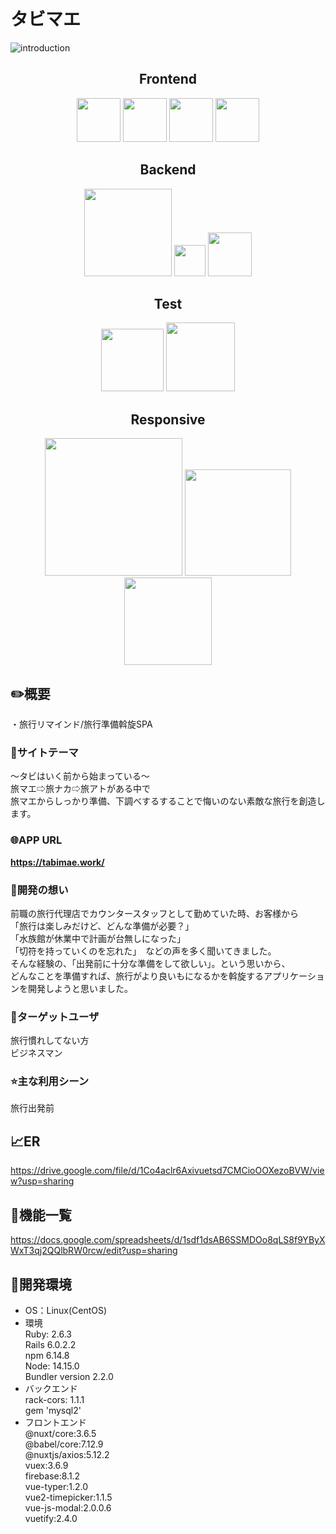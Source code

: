 # タビマエ
![introduction](https://user-images.githubusercontent.com/71075728/109951384-f8b57880-7d20-11eb-85b2-90225c24a175.gif)

<h2 align="center">Frontend</h2>
<p align="center">
  <a href="https://vuetifyjs.com/ja/"><img src="https://user-images.githubusercontent.com/71075728/109930753-5939bb00-7d0b-11eb-8ca4-2538ea8cb2a0.png" height="70px;" /></a>
  <a href="https://jp.vuejs.org/index.html"><img src="https://user-images.githubusercontent.com/71075728/109930892-7ec6c480-7d0b-11eb-9c96-e42760343d06.png" height="70px;" /></a>
  <a href="https://ja.nuxtjs.org/"><img src="https://user-images.githubusercontent.com/71075728/109931448-365bd680-7d0c-11eb-8a7f-161d364ecf49.png" height="70px;" /></a>
  <a href="https://firebase.google.com/"><img src="https://user-images.githubusercontent.com/71075728/109931051-b2a1ea00-7d0b-11eb-884f-b337fe241a2c.png" height="70px;" /></a></p>
  
<h2 align="center">Backend</h2>
<p align="center">
  <a href="https://rubyonrails.org/"><img src="https://user-images.githubusercontent.com/71075728/109932440-88e9c280-7d0d-11eb-8d30-5ebf42a7ab84.png" width="140px;" /></a>
  <a href="https://aws.amazon.com/jp/?nc2=h_lg"><img src="https://user-images.githubusercontent.com/71075728/109932638-d1a17b80-7d0d-11eb-88f7-fde6b2b8a148.png" height="50px;" /></a>
  <a href="https://www.mysql.com/jp/"><img src="https://user-images.githubusercontent.com/71075728/109932816-07466480-7d0e-11eb-9214-b3c717c03d31.png" height="70px;" /></a>
</p>
<h2 align="center">Test</h2>
<p align="center">
  <a href="https://rspec.info/"><img src="https://user-images.githubusercontent.com/71075728/109933243-89cf2400-7d0e-11eb-90db-07d76e9b9757.jpeg" height="100px;" /></a>
<a href="https://jestjs.io/ja/"><img src="https://user-images.githubusercontent.com/71075728/112827795-c867bc80-90c9-11eb-8d7f-d8ccc4ce6340.png" height="110px;" /></a>
 </p>
 
 <h2 align="center">Responsive</h2>
<p align="center">
  <a href="https://tabimae.work/"><img src="https://user-images.githubusercontent.com/71075728/110070566-9f4f5700-7dbd-11eb-87e1-f4c8b6af343a.JPG" height="220px;" /></a>
  <a href="https://tabimae.work/"><img src="https://user-images.githubusercontent.com/71075728/110073247-6a91ce80-7dc2-11eb-986d-98e26e85e188.JPG" height="170px;" /></a>
  <a href="https://tabimae.work/"><img src="https://user-images.githubusercontent.com/71075728/110070593-a8d8bf00-7dbd-11eb-9e67-a76e81df1083.JPG" height="140px;" /></a>
 </p>
 
 
## :pencil2:概要
・旅行リマインド/旅行準備斡旋SPA

### :dart:サイトテーマ
〜タビはいく前から始まっている〜  
旅マエ⇨旅ナカ⇨旅アトがある中で  
旅マエからしっかり準備、下調べするすることで悔いのない素敵な旅行を創造します。

### :globe_with_meridians:APP URL
**https://tabimae.work/** 

### :love_letter:開発の想い
前職の旅行代理店でカウンタースタッフとして勤めていた時、お客様から   
「旅行は楽しみだけど、どんな準備が必要？」  
「水族館が休業中で計画が台無しになった」  
「切符を持っていくのを忘れた」　などの声を多く聞いてきました。   
そんな経験の、「出発前に十分な準備をして欲しい」。という思いから、  
どんなことを準備すれば、旅行がより良いもになるかを斡旋するアプリケーションを開発しようと思いました。

### :busts_in_silhouette:ターゲットユーザ
旅行慣れしてない方  
ビジネスマン

### :star:主な利用シーン
旅行出発前


## :chart_with_upwards_trend:ER
https://drive.google.com/file/d/1Co4aclr6Axivuetsd7CMCioOOXezoBVW/view?usp=sharing

## :memo:機能一覧
https://docs.google.com/spreadsheets/d/1sdf1dsAB6SSMDOo8qLS8f9YByXWxT3qj2QQlbRW0rcw/edit?usp=sharing

## :memo:開発環境
- OS：Linux(CentOS)  
- 環境  
Ruby: 2.6.3  
Rails 6.0.2.2  
npm 6.14.8  
Node: 14.15.0  
Bundler version 2.2.0  
- バックエンド  
rack-cors: 1.1.1  
gem 'mysql2'  
- フロントエンド  
@nuxt/core:3.6.5  
@babel/core:7.12.9  
@nuxtjs/axios:5.12.2  
vuex:3.6.9  
firebase:8.1.2  
vue-typer:1.2.0  
vue2-timepicker:1.1.5  
vue-js-modal:2.0.0.6  
vuetify:2.4.0  


